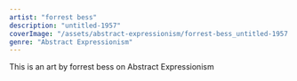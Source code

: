 ```yaml
---
artist: "forrest bess"
description: "untitled-1957"
coverImage: "/assets/abstract-expressionism/forrest-bess_untitled-1957.jpg"
genre: "Abstract Expressionism"
---
```

This is an art by forrest bess on Abstract Expressionism

